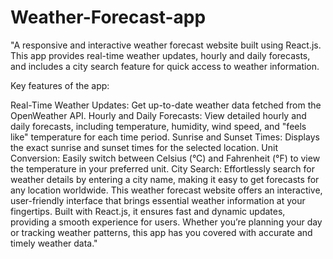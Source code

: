 # Weather-Forecast-app
"A responsive and interactive weather forecast website built using React.js. This app provides real-time weather updates, hourly and daily forecasts, and includes a city search feature for quick access to weather information.

Key features of the app:

Real-Time Weather Updates: Get up-to-date weather data fetched from the OpenWeather API.
Hourly and Daily Forecasts: View detailed hourly and daily forecasts, including temperature, humidity, wind speed, and "feels like" temperature for each time period.
Sunrise and Sunset Times: Displays the exact sunrise and sunset times for the selected location\.
Unit Conversion: Easily switch between Celsius (°C) and Fahrenheit (°F) to view the temperature in your preferred unit.
City Search: Effortlessly search for weather details by entering a city name, making it easy to get forecasts for any location worldwide.
This weather forecast website offers an interactive, user-friendly interface that brings essential weather information at your fingertips. Built with React.js, it ensures fast and dynamic updates, providing a smooth experience for users. Whether you’re planning your day or tracking weather patterns, this app has you covered with accurate and timely weather data."
